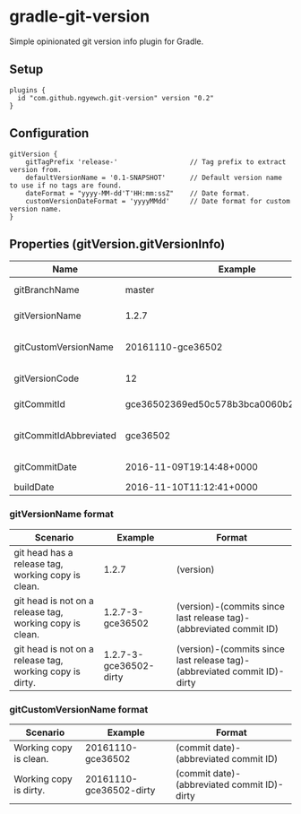 # gradle-git-version

Simple opinionated git version info plugin for Gradle.

## Setup

    plugins {
      id "com.github.ngyewch.git-version" version "0.2"
    }

## Configuration

    gitVersion {
        gitTagPrefix 'release-'                  // Tag prefix to extract version from.
        defaultVersionName = '0.1-SNAPSHOT'      // Default version name to use if no tags are found.
        dateFormat = "yyyy-MM-dd'T'HH:mm:ssZ"    // Date format.
        customVersionDateFormat = 'yyyyMMdd'     // Date format for custom version name.
    }

## Properties (gitVersion.gitVersionInfo)

| Name                   | Example                                  | Description                |
| ---------------------- | ---------------------------------------- | -------------------------- |
| gitBranchName          | master                                   | git branch name.           |
| gitVersionName         | 1.2.7                                    | Version name.              |
| gitCustomVersionName   | 20161110-gce36502                        | Custom version name.       |
| gitVersionCode         | 12                                       | git tag count.             |
| gitCommitId            | gce36502369ed50c578b3bca0060b2686e5541f7 | git commit ID.             |
| gitCommitIdAbbreviated | gce36502                                 | git abbreviated commit ID. |
| gitCommitDate          | 2016-11-09T19:14:48+0000                 | git commit date.           |
| buildDate              | 2016-11-10T11:12:41+0000                 | Build date.                |

### gitVersionName format

| Scenario                                                 | Example                | Format                                                                   |
| -------------------------------------------------------- | ---------------------- | ------------------------------------------------------------------------ |
| git head has a release tag, working copy is clean.       | 1.2.7                  | (version)                                                                |
| git head is not on a release tag, working copy is clean. | 1.2.7-3-gce36502       | (version)-(commits since last release tag)-(abbreviated commit ID)       |
| git head is not on a release tag, working copy is dirty. | 1.2.7-3-gce36502-dirty | (version)-(commits since last release tag)-(abbreviated commit ID)-dirty |

### gitCustomVersionName format

| Scenario               | Example                 | Format                                      |
| ---------------------- | ----------------------- | ------------------------------------------- |
| Working copy is clean. | 20161110-gce36502       | (commit date)-(abbreviated commit ID)       |
| Working copy is dirty. | 20161110-gce36502-dirty | (commit date)-(abbreviated commit ID)-dirty |
